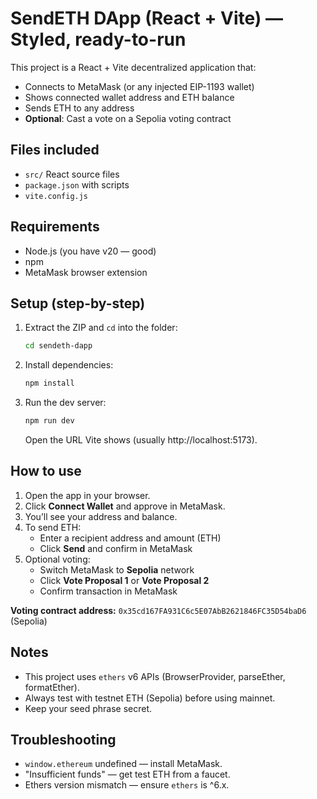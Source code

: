 # SendETH DApp (React + Vite) — Styled, ready-to-run

This project is a React + Vite decentralized application that:
- Connects to MetaMask (or any injected EIP-1193 wallet)
- Shows connected wallet address and ETH balance
- Sends ETH to any address
- **Optional**: Cast a vote on a Sepolia voting contract

## Files included
- `src/` React source files
- `package.json` with scripts
- `vite.config.js`

## Requirements
- Node.js (you have v20 — good)
- npm
- MetaMask browser extension

## Setup (step-by-step)
1. Extract the ZIP and `cd` into the folder:
   ```bash
   cd sendeth-dapp
   ```
2. Install dependencies:
   ```bash
   npm install
   ```
3. Run the dev server:
   ```bash
   npm run dev
   ```
   Open the URL Vite shows (usually http://localhost:5173).

## How to use
1. Open the app in your browser.
2. Click **Connect Wallet** and approve in MetaMask.
3. You’ll see your address and balance.
4. To send ETH:
   - Enter a recipient address and amount (ETH)
   - Click **Send** and confirm in MetaMask
5. Optional voting:
   - Switch MetaMask to **Sepolia** network
   - Click **Vote Proposal 1** or **Vote Proposal 2**
   - Confirm transaction in MetaMask

**Voting contract address:** `0x35cd167FA931C6c5E07AbB2621846FC35D54baD6` (Sepolia)

## Notes
- This project uses `ethers` v6 APIs (BrowserProvider, parseEther, formatEther).
- Always test with testnet ETH (Sepolia) before using mainnet.
- Keep your seed phrase secret.

## Troubleshooting
- `window.ethereum` undefined — install MetaMask.
- "Insufficient funds" — get test ETH from a faucet.
- Ethers version mismatch — ensure `ethers` is ^6.x.
